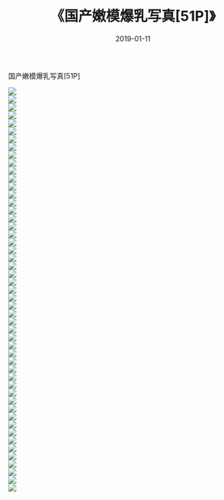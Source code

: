 ﻿---
layout: post
title:  《国产嫩模爆乳写真[51P]》
date:   2019-01-11
img: http://img.660000.xyz/Sharelink/性感/2019/国产嫩模爆乳写真[51P]/000.jpg
categories: [美女, 清纯, 唯美]
---

国产嫩模爆乳写真[51P]

  ![](http://img.660000.xyz/Sharelink/性感/2019/国产嫩模爆乳写真[51P]/001.jpg) <br> ![](http://img.660000.xyz/Sharelink/性感/2019/国产嫩模爆乳写真[51P]/002.jpg) <br> ![](http://img.660000.xyz/Sharelink/性感/2019/国产嫩模爆乳写真[51P]/003.jpg) <br> ![](http://img.660000.xyz/Sharelink/性感/2019/国产嫩模爆乳写真[51P]/004.jpg) <br> ![](http://img.660000.xyz/Sharelink/性感/2019/国产嫩模爆乳写真[51P]/005.jpg) <br> ![](http://img.660000.xyz/Sharelink/性感/2019/国产嫩模爆乳写真[51P]/006.jpg) <br> ![](http://img.660000.xyz/Sharelink/性感/2019/国产嫩模爆乳写真[51P]/007.jpg) <br> ![](http://img.660000.xyz/Sharelink/性感/2019/国产嫩模爆乳写真[51P]/008.jpg) <br> ![](http://img.660000.xyz/Sharelink/性感/2019/国产嫩模爆乳写真[51P]/009.jpg) <br> ![](http://img.660000.xyz/Sharelink/性感/2019/国产嫩模爆乳写真[51P]/010.jpg) <br> ![](http://img.660000.xyz/Sharelink/性感/2019/国产嫩模爆乳写真[51P]/011.jpg) <br> ![](http://img.660000.xyz/Sharelink/性感/2019/国产嫩模爆乳写真[51P]/012.jpg) <br> ![](http://img.660000.xyz/Sharelink/性感/2019/国产嫩模爆乳写真[51P]/013.jpg) <br> ![](http://img.660000.xyz/Sharelink/性感/2019/国产嫩模爆乳写真[51P]/014.jpg) <br> ![](http://img.660000.xyz/Sharelink/性感/2019/国产嫩模爆乳写真[51P]/015.jpg) <br> ![](http://img.660000.xyz/Sharelink/性感/2019/国产嫩模爆乳写真[51P]/016.jpg) <br> ![](http://img.660000.xyz/Sharelink/性感/2019/国产嫩模爆乳写真[51P]/017.jpg) <br> ![](http://img.660000.xyz/Sharelink/性感/2019/国产嫩模爆乳写真[51P]/018.jpg) <br> ![](http://img.660000.xyz/Sharelink/性感/2019/国产嫩模爆乳写真[51P]/019.jpg) <br> ![](http://img.660000.xyz/Sharelink/性感/2019/国产嫩模爆乳写真[51P]/020.jpg) <br> ![](http://img.660000.xyz/Sharelink/性感/2019/国产嫩模爆乳写真[51P]/021.jpg) <br> ![](http://img.660000.xyz/Sharelink/性感/2019/国产嫩模爆乳写真[51P]/022.jpg) <br> ![](http://img.660000.xyz/Sharelink/性感/2019/国产嫩模爆乳写真[51P]/023.jpg) <br> ![](http://img.660000.xyz/Sharelink/性感/2019/国产嫩模爆乳写真[51P]/024.jpg) <br> ![](http://img.660000.xyz/Sharelink/性感/2019/国产嫩模爆乳写真[51P]/025.jpg) <br> ![](http://img.660000.xyz/Sharelink/性感/2019/国产嫩模爆乳写真[51P]/026.jpg) <br> ![](http://img.660000.xyz/Sharelink/性感/2019/国产嫩模爆乳写真[51P]/027.jpg) <br> ![](http://img.660000.xyz/Sharelink/性感/2019/国产嫩模爆乳写真[51P]/028.jpg) <br> ![](http://img.660000.xyz/Sharelink/性感/2019/国产嫩模爆乳写真[51P]/029.jpg) <br> ![](http://img.660000.xyz/Sharelink/性感/2019/国产嫩模爆乳写真[51P]/030.jpg) <br> ![](http://img.660000.xyz/Sharelink/性感/2019/国产嫩模爆乳写真[51P]/031.jpg) <br> ![](http://img.660000.xyz/Sharelink/性感/2019/国产嫩模爆乳写真[51P]/032.jpg) <br> ![](http://img.660000.xyz/Sharelink/性感/2019/国产嫩模爆乳写真[51P]/033.jpg) <br> ![](http://img.660000.xyz/Sharelink/性感/2019/国产嫩模爆乳写真[51P]/034.jpg) <br> ![](http://img.660000.xyz/Sharelink/性感/2019/国产嫩模爆乳写真[51P]/035.jpg) <br> ![](http://img.660000.xyz/Sharelink/性感/2019/国产嫩模爆乳写真[51P]/036.jpg) <br> ![](http://img.660000.xyz/Sharelink/性感/2019/国产嫩模爆乳写真[51P]/037.jpg) <br> ![](http://img.660000.xyz/Sharelink/性感/2019/国产嫩模爆乳写真[51P]/038.jpg) <br> ![](http://img.660000.xyz/Sharelink/性感/2019/国产嫩模爆乳写真[51P]/039.jpg) <br> ![](http://img.660000.xyz/Sharelink/性感/2019/国产嫩模爆乳写真[51P]/040.jpg) <br> ![](http://img.660000.xyz/Sharelink/性感/2019/国产嫩模爆乳写真[51P]/041.jpg) <br> ![](http://img.660000.xyz/Sharelink/性感/2019/国产嫩模爆乳写真[51P]/042.jpg) <br> ![](http://img.660000.xyz/Sharelink/性感/2019/国产嫩模爆乳写真[51P]/043.jpg) <br> ![](http://img.660000.xyz/Sharelink/性感/2019/国产嫩模爆乳写真[51P]/044.jpg) <br> ![](http://img.660000.xyz/Sharelink/性感/2019/国产嫩模爆乳写真[51P]/045.jpg) <br> ![](http://img.660000.xyz/Sharelink/性感/2019/国产嫩模爆乳写真[51P]/046.jpg) <br> ![](http://img.660000.xyz/Sharelink/性感/2019/国产嫩模爆乳写真[51P]/047.jpg) <br> ![](http://img.660000.xyz/Sharelink/性感/2019/国产嫩模爆乳写真[51P]/048.jpg) <br> ![](http://img.660000.xyz/Sharelink/性感/2019/国产嫩模爆乳写真[51P]/049.jpg) <br> ![](http://img.660000.xyz/Sharelink/性感/2019/国产嫩模爆乳写真[51P]/050.jpg) <br> ![](http://img.660000.xyz/Sharelink/性感/2019/国产嫩模爆乳写真[51P]/051.jpg) <br>